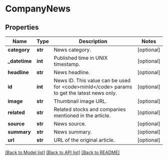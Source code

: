 # CompanyNews

## Properties
Name | Type | Description | Notes
------------ | ------------- | ------------- | -------------
**category** | **str** | News category. | [optional] 
**_datetime** | **int** | Published time in UNIX timestamp. | [optional] 
**headline** | **str** | News headline. | [optional] 
**id** | **int** | News ID. This value can be used for &lt;code&gt;minId&lt;/code&gt; params to get the latest news only. | [optional] 
**image** | **str** | Thumbnail image URL. | [optional] 
**related** | **str** | Related stocks and companies mentioned in the article. | [optional] 
**source** | **str** | News source. | [optional] 
**summary** | **str** | News summary. | [optional] 
**url** | **str** | URL of the original article. | [optional] 

[[Back to Model list]](../README.md#documentation-for-models) [[Back to API list]](../README.md#documentation-for-api-endpoints) [[Back to README]](../README.md)


